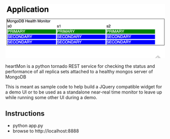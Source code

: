 ![Screen Shot](https://raw.githubusercontent.com/derickson/heartMon/master/heart.png)

heartMon is a python tornado REST service for checking the status and performance of all replica sets attached to a healthy mongos server of MongoDB 

This is meant as sample code to help build a JQuery compatible widget for a demo UI or to be used as a standalone near-real time monitor to leave up while running some other UI during a demo.

Instructions
----
* python app.py
* browse to http://localhost:8888

